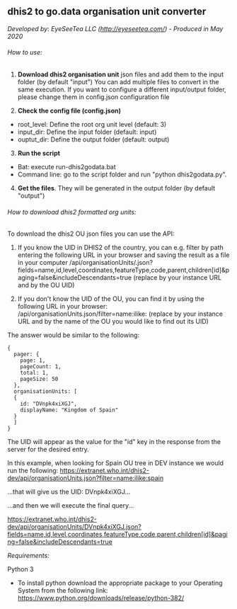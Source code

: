 ## dhis2 to go.data organisation unit converter
_Developed by:	EyeSeeTea LLC (http://eyeseetea.com/) - Produced in May 2020_

###### How to use:

1) **Download dhis2 organisation unit** json files and add them to the input folder (by default "input")
You can add multiple files to convert in the same execution.
If you want to configure a different input/output folder, please change them in config.json configuration file

2) **Check the config file (config.json)**
  - root_level: Define the root org unit level (default: 3)
  - input_dir: Define the input folder (default: input)
  - ouptut_dir: Define the output folder (default: output) 

3) **Run the script**
  - Bat: execute run-dhis2godata.bat
  - Command line: go to the script folder and run "python dhis2godata.py".

4) **Get the files**. They will be generated in the output folder (by default "output")


###### How to download dhis2 formatted org units:
To download the dhis2 OU json files you can use the API:

1) If you know the UID in DHIS2 of the country, you can e.g. filter by path entering the following URL in your browser and saving the result as a file in your computer
<INSTANCE-URL>/api/organisationUnits/<UID>.json?fields=name,id,level,coordinates,featureType,code,parent,children[id]&paging=false&includeDescendants=true
(replace <INSTANCE-URL> by your instance URL and <UID> by the OU UID)

2) If you don't know the UID of the OU, you can find it by using the following URL in your browser:
<INSTANCE-URL>/api/organisationUnits.json/filter=name:ilike:<NAME>
(replace <INSTANCE-URL> by your instance URL and <NAME> by the name of the OU you would like to find out its UID)

The answer would be similar to the following:
```
{
  pager: {
    page: 1,
    pageCount: 1,
    total: 1,
    pageSize: 50
  },
  organisationUnits: [
  {
    id: "DVnpk4xiXGJ",
    displayName: "Kingdom of Spain"
  }
  ]
}
```

The UID will appear as the value for the "id" key in the response from the server for the desired entry. 

In this example, when looking for Spain OU tree in DEV instance we would run the following: 
https://extranet.who.int/dhis2-dev/api/organisationUnits.json?filter=name:ilike:spain

...that will give us the UID: DVnpk4xiXGJ...

...and then we will execute the final query...

https://extranet.who.int/dhis2-dev/api/organisationUnits/DVnpk4xiXGJ.json?fields=name,id,level,coordinates,featureType,code,parent,children[id]&paging=false&includeDescendants=true

*Requirements:*

Python 3
- To install python download the appropriate package to your Operating System from the following link: https://www.python.org/downloads/release/python-382/

